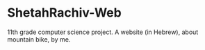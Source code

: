 # ShetahRachiv-Web
11th grade computer science project. A website (in Hebrew), about mountain bike, by me.
